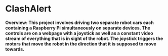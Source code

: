 # ClashAlert
**Overview: This project involves driving two separate robot cars each containing a Raspberry Pi simultaneously on separate devices. The controls are on a webpage with a joystick as well as a constant video stream of everything that is in sight of the robot. The joystick triggers the motors that move the robot in the direction that it is supposed to move towards.**


